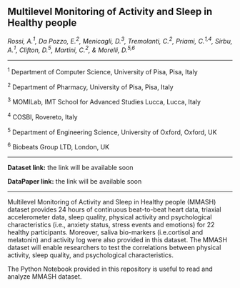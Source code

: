 ## Multilevel Monitoring of Activity and Sleep in Healthy people


*Rossi, A.<sup>1</sup>, Da Pozzo, E.<sup>2</sup>, Menicagli, D.<sup>3</sup>, Tremolanti, C.<sup>2</sup>, Priami, C.<sup>1,4</sup>, Sirbu, A.<sup>1</sup>, Clifton, D.<sup>5</sup>, Martini, C.<sup>2</sup>, & Morelli, D.<sup>5,6</sup>*

---
<sup>1</sup> Department of Computer Science, University of Pisa, Pisa, Italy

<sup>2</sup> Department of Pharmacy, University of Pisa, Pisa, Italy

<sup>3</sup> MOMILab, IMT School for Advanced Studies Lucca, Lucca, Italy

<sup>4</sup> COSBI, Rovereto, Italy

<sup>5</sup> Department of Engineering Science, University of Oxford, Oxford, UK

<sup>6</sup> Biobeats Group LTD, London, UK

---

**Dataset link:** the link will be available soon 

**DataPaper link:** the link will be available soon 

---
Multilevel Monitoring of Activity and Sleep in Healthy people (MMASH) dataset provides 24 hours of continuous beat-to-beat heart data, triaxial accelerometer data, sleep quality, physical activity and psychological characteristics (i.e., anxiety status, stress events and emotions) for 22 healthy participants. Moreover, saliva bio-markers (i.e.cortisol and melatonin) and activity log were also provided in this dataset. The MMASH dataset will enable researchers to test the correlations between physical activity, sleep quality, and psychological characteristics.

The Python Notebook provided in this repository is useful to read and analyze MMASH dataset.
